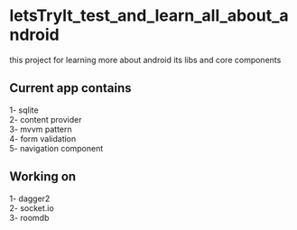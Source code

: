 # letsTryIt_test_and_learn_all_about_android
 this project for learning more about android its libs and core components
 
 
 ## Current app contains
 1- sqlite  
 2- content provider  
 3- mvvm pattern  
 4- form validation  
 5- navigation component  
 
 ## Working on
 1- dagger2  
 2- socket.io  
 3- roomdb  
